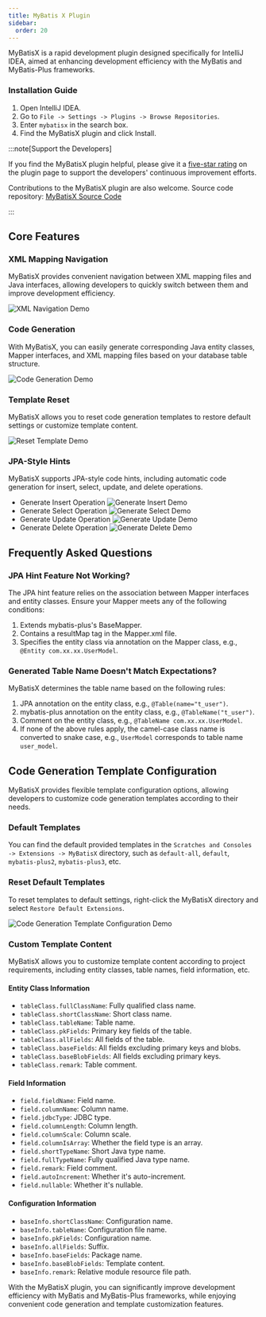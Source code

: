 ```yaml
---
title: MyBatis X Plugin
sidebar:
  order: 20
---
```


MyBatisX is a rapid development plugin designed specifically for IntelliJ IDEA, aimed at enhancing development efficiency with the MyBatis and MyBatis-Plus frameworks.

### Installation Guide

1. Open IntelliJ IDEA.
2. Go to `File -> Settings -> Plugins -> Browse Repositories`.
3. Enter `mybatisx` in the search box.
4. Find the MyBatisX plugin and click Install.

:::note[Support the Developers]

If you find the MyBatisX plugin helpful, please give it a [five-star rating](https://plugins.jetbrains.com/plugin/10119-mybatisx) on the plugin page to support the developers' continuous improvement efforts.

Contributions to the MyBatisX plugin are also welcome. Source code repository: [MyBatisX Source Code](https://gitee.com/baomidou/MybatisX)

:::

## Core Features

### XML Mapping Navigation

MyBatisX provides convenient navigation between XML mapping files and Java interfaces, allowing developers to quickly switch between them and improve development efficiency.

![XML Navigation Demo](/images/content/mybatisx-jump.gif)

### Code Generation

With MyBatisX, you can easily generate corresponding Java entity classes, Mapper interfaces, and XML mapping files based on your database table structure.

![Code Generation Demo](/images/content/mybatisx-generate.gif)

### Template Reset

MyBatisX allows you to reset code generation templates to restore default settings or customize template content.

![Reset Template Demo](/images/content/mybatisx-reset-template.gif)

### JPA-Style Hints

MyBatisX supports JPA-style code hints, including automatic code generation for insert, select, update, and delete operations.

- Generate Insert Operation
  ![Generate Insert Demo](/images/content/mybatisx-tip-insert.gif)
- Generate Select Operation
  ![Generate Select Demo](/images/content/mybatisx-tip-select.gif)
- Generate Update Operation
  ![Generate Update Demo](/images/content/mybatisx-tip-update.gif)
- Generate Delete Operation
  ![Generate Delete Demo](/images/content/mybatisx-tip-delete.gif)

## Frequently Asked Questions

### JPA Hint Feature Not Working?

The JPA hint feature relies on the association between Mapper interfaces and entity classes. Ensure your Mapper meets any of the following conditions:

1. Extends mybatis-plus's BaseMapper.
2. Contains a resultMap tag in the Mapper.xml file.
3. Specifies the entity class via annotation on the Mapper class, e.g., `@Entity com.xx.xx.UserModel`.

### Generated Table Name Doesn't Match Expectations?

MyBatisX determines the table name based on the following rules:

1. JPA annotation on the entity class, e.g., `@Table(name="t_user")`.
2. mybatis-plus annotation on the entity class, e.g., `@TableName("t_user")`.
3. Comment on the entity class, e.g., `@TableName com.xx.xx.UserModel`.
4. If none of the above rules apply, the camel-case class name is converted to snake case, e.g., `UserModel` corresponds to table name `user_model`.

## Code Generation Template Configuration

MyBatisX provides flexible template configuration options, allowing developers to customize code generation templates according to their needs.

### Default Templates

You can find the default provided templates in the `Scratches and Consoles -> Extensions -> MyBatisX` directory, such as `default-all`, `default`, `mybatis-plus2`, `mybatis-plus3`, etc.

### Reset Default Templates

To reset templates to default settings, right-click the MyBatisX directory and select `Restore Default Extensions`.

![Code Generation Template Configuration Demo](/images/content/mybatisx-template-setting.webp)

### Custom Template Content

MyBatisX allows you to customize template content according to project requirements, including entity classes, table names, field information, etc.

#### Entity Class Information

- `tableClass.fullClassName`: Fully qualified class name.
- `tableClass.shortClassName`: Short class name.
- `tableClass.tableName`: Table name.
- `tableClass.pkFields`: Primary key fields of the table.
- `tableClass.allFields`: All fields of the table.
- `tableClass.baseFields`: All fields excluding primary keys and blobs.
- `tableClass.baseBlobFields`: All fields excluding primary keys.
- `tableClass.remark`: Table comment.

#### Field Information

- `field.fieldName`: Field name.
- `field.columnName`: Column name.
- `field.jdbcType`: JDBC type.
- `field.columnLength`: Column length.
- `field.columnScale`: Column scale.
- `field.columnIsArray`: Whether the field type is an array.
- `field.shortTypeName`: Short Java type name.
- `field.fullTypeName`: Fully qualified Java type name.
- `field.remark`: Field comment.
- `field.autoIncrement`: Whether it's auto-increment.
- `field.nullable`: Whether it's nullable.

#### Configuration Information

- `baseInfo.shortClassName`: Configuration name.
- `baseInfo.tableName`: Configuration file name.
- `baseInfo.pkFields`: Configuration name.
- `baseInfo.allFields`: Suffix.
- `baseInfo.baseFields`: Package name.
- `baseInfo.baseBlobFields`: Template content.
- `baseInfo.remark`: Relative module resource file path.

With the MyBatisX plugin, you can significantly improve development efficiency with MyBatis and MyBatis-Plus frameworks, while enjoying convenient code generation and template customization features.
